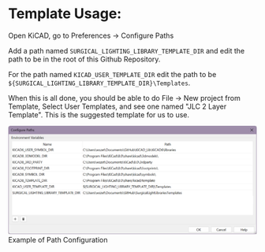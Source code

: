 # Template Usage: 

Open KiCAD, go to Preferences -> Configure Paths

Add a path named `SURGICAL_LIGHTING_LIBRARY_TEMPLATE_DIR` and edit the path to be in the root of this Github Repository.

For the path named `KICAD_USER_TEMPLATE_DIR` edit the path to be `${SURGICAL_LIGHTING_LIBRARY_TEMPLATE_DIR}\Templates`. 

When this is all done, you should be able to do File -> New project from Template, Select User Templates, and see one named "JLC 2 Layer Template". This is the suggested template for us to use.  

![](./Documentation/PathConfiguration.png)
Example of Path Configuration